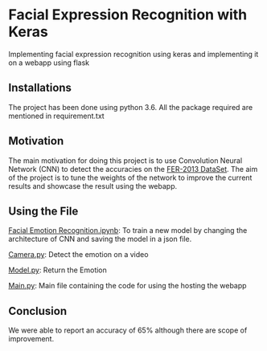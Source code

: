 # Facial Expression Recognition with Keras
Implementing facial expression recognition using keras and implementing it on a webapp using flask

## Installations
The project has been done using python 3.6. All the package required are mentioned in requirement.txt

## Motivation
The main motivation for doing this project is to use Convolution Neural Network (CNN) to detect the accuracies on the [FER-2013 DataSet](https://www.kaggle.com/deadskull7/fer2013). The aim of the project is to tune the weights of the network to improve the current results and showcase the result using the webapp.

## Using the File
[Facial Emotion Recognition.ipynb](https://github.com/piyush9923/Facial-Expression-Recognition-with-Keras/blob/master/Facial%20Emotion%20Recognition%20.ipynb): To train a new model by changing the architecture of CNN and saving the model in a json file.

[Camera.py](https://github.com/piyush9923/Facial-Expression-Recognition-with-Keras/blob/master/camera.py): Detect the emotion on a video

[Model.py](https://github.com/piyush9923/Facial-Expression-Recognition-with-Keras/blob/master/model.py): Return the Emotion

[Main.py](https://github.com/piyush9923/Facial-Expression-Recognition-with-Keras/blob/master/main.py): Main file containing the code for using the hosting the webapp

## Conclusion
We were able to report an accuracy of 65% although there are scope of improvement.
